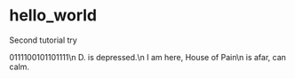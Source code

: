 # hello_world
Second tutorial try

0111100101101111\n
D. is depressed.\n 
I am here, House of Pain\n
is afar, can calm.
